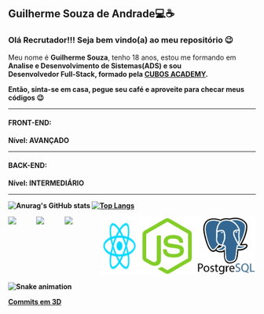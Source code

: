 ## Guilherme Souza de Andrade💻☕
<h3>Olá Recrutador!!! Seja bem vindo(a) ao meu repositório 😉</h3>
<p> Meu nome é <strong>Guilherme Souza</strong>, tenho 18 anos, estou me formando em <strong>Analise e Desenvolvimento de Sistemas(ADS)<strong> e sou <br><strong>Desenvolvedor Full-Stack</strong>, formado pela <a href="https://cubos.academy/">CUBOS ACADEMY</a>.
  <p><strong>Então, sinta-se em casa, pegue seu café e aproveite para checar meus códigos</strong> 😉<p>
  
--------------------------------
  <h4>FRONT-END:</h4>
 <p>Nível: <strong>AVANÇADO</strong></p>
  
--------------------------------
  
  <h4>BACK-END:</h4>
  <p>Nível: <strong>INTERMEDIÁRIO</strong></p>
  
  
  -----------------------
<!--   <p>As principais tecnologias que utilizo são:<p> -->
<!-- 
<br><br><br> -->
<!-- <div style="display:flex; flex-direction:row; justify-content:space-between">
<img style="width:250px; margin-rigth:1000px;" src= "https://user-images.githubusercontent.com/90470148/165853614-db471f93-e56d-4592-a8cd-d4d52064ff11.gif">
</div> -->

![Anurag's GitHub stats](https://github-readme-stats.vercel.app/api?username=Guilherm3souzaA&show_icons=true&theme=tokyonight)
[![Top Langs](https://github-readme-stats.vercel.app/api/top-langs/?username=Guilherm3souzaA&show_icons=true&theme=tokyonight)](https://github.com/Guilherm3souzaA/github-readme-stats)

<div style="display:flex; flex-direction:row;">
<img style="width:100px;" src="https://raw.githubusercontent.com/abranhe/programming-languages-logos/30a0ecf99188be99a3c75a00efb5be61eca9c382/src/html/html.svg">
<img style="width:100px" src="https://raw.githubusercontent.com/get-icon/geticon/fc0f660daee147afb4a56c64e12bde6486b73e39/icons/css-3.svg">
  <img style="width:130px" src="https://upload.wikimedia.org/wikipedia/commons/thumb/b/ba/Javascript_badge.svg/1200px-Javascript_badge.svg.png">
  <img style="width:130px" src="https://raw.githubusercontent.com/vscode-icons/vscode-icons/33ca2911696d1c4d34bf193971b87b46a07514d4/icons/file_type_reactjs.svg">
   <img style="width:120px" src="https://raw.githubusercontent.com/devicons/devicon/1119b9f84c0290e0f0b38982099a2bd027a48bf1/icons/nodejs/nodejs-original.svg">
  <img style="width:120px" src="https://raw.githubusercontent.com/cncf/landscape/3fc3b47c3c75987e432b058e0dc06facd721dbfa/hosted_logos/postgre-sql.svg">
  
</div>
  
  
  
  ![Snake animation](https://github.com/Guilherm3souzaA/Guilherm3souzaA/blob/output/github-contribution-grid-snake.svg)
  
  
<a href='https://skyline.github.com/guilherm3souzaa/2021'>Commits em 3D</a> 
